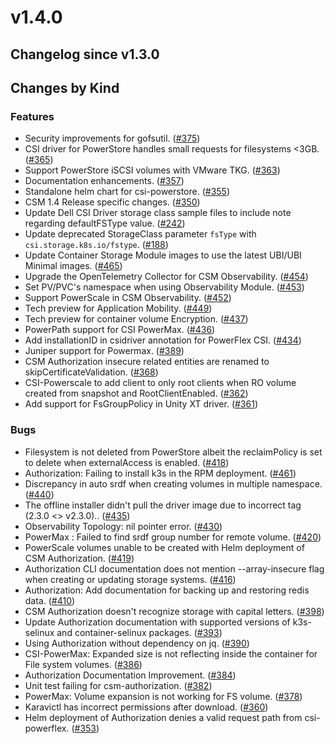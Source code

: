# v1.4.0 

## Changelog since v1.3.0 

## Changes by Kind 

### Features 

- Security improvements for gofsutil. ([#375](https://github.com/dell/csm/issues/375))
- CSI driver for PowerStore handles small requests for filesystems <3GB. ([#365](https://github.com/dell/csm/issues/365))
- Support PowerStore iSCSI volumes with VMware TKG. ([#363](https://github.com/dell/csm/issues/363))
- Documentation enhancements. ([#357](https://github.com/dell/csm/issues/357))
- Standalone helm chart for csi-powerstore. ([#355](https://github.com/dell/csm/issues/355))
- CSM 1.4 Release specific changes. ([#350](https://github.com/dell/csm/issues/350))
- Update Dell CSI Driver storage class sample files to include note regarding defaultFSType value. ([#242](https://github.com/dell/csm/issues/242))
- Update deprecated StorageClass parameter `fsType` with `csi.storage.k8s.io/fstype`. ([#188](https://github.com/dell/csm/issues/188))
- Update Container Storage Module images to use the latest UBI/UBI Minimal images. ([#465](https://github.com/dell/csm/issues/465))
- Upgrade the OpenTelemetry Collector for CSM Observability. ([#454](https://github.com/dell/csm/issues/454))
- Set PV/PVC's namespace when using Observability Module. ([#453](https://github.com/dell/csm/issues/453))
- Support PowerScale in CSM Observability. ([#452](https://github.com/dell/csm/issues/452))
- Tech preview for Application Mobility. ([#449](https://github.com/dell/csm/issues/449))
- Tech preview for container volume Encryption. ([#437](https://github.com/dell/csm/issues/437))
- PowerPath support for CSI PowerMax. ([#436](https://github.com/dell/csm/issues/436))
- Add installationID in csidriver annotation for PowerFlex CSI. ([#434](https://github.com/dell/csm/issues/434))
- Juniper support for Powermax. ([#389](https://github.com/dell/csm/issues/389))
- CSM Authorization insecure related entities are renamed to skipCertificateValidation. ([#368](https://github.com/dell/csm/issues/368))
- CSI-Powerscale to add client to only root clients when RO volume created from snapshot and RootClientEnabled. ([#362](https://github.com/dell/csm/issues/362))
- Add support for FsGroupPolicy in Unity XT driver. ([#361](https://github.com/dell/csm/issues/361))

### Bugs 

- Filesystem is not deleted from PowerStore albeit the reclaimPolicy is set to delete when externalAccess is enabled. ([#418](https://github.com/dell/csm/issues/418))
- Authorization: Failing to install k3s in the RPM deployment. ([#461](https://github.com/dell/csm/issues/461))
- Discrepancy  in auto srdf when creating volumes in multiple namespace. ([#440](https://github.com/dell/csm/issues/440))
- The offline installer didn't pull the driver image due to incorrect tag (2.3.0 <> v2.3.0).. ([#435](https://github.com/dell/csm/issues/435))
- Observability Topology: nil pointer error. ([#430](https://github.com/dell/csm/issues/430))
- PowerMax : Failed to find srdf group number for remote volume. ([#420](https://github.com/dell/csm/issues/420))
- PowerScale volumes unable to be created with Helm deployment of CSM Authorization. ([#419](https://github.com/dell/csm/issues/419))
- Authorization CLI documentation does not mention --array-insecure flag when creating or updating storage systems. ([#416](https://github.com/dell/csm/issues/416))
- Authorization: Add documentation for backing up and restoring redis data. ([#410](https://github.com/dell/csm/issues/410))
- CSM Authorization doesn't recognize storage with capital letters. ([#398](https://github.com/dell/csm/issues/398))
- Update Authorization documentation with supported versions of k3s-selinux and container-selinux packages. ([#393](https://github.com/dell/csm/issues/393))
- Using Authorization without dependency on jq. ([#390](https://github.com/dell/csm/issues/390))
- CSI-PowerMax: Expanded size is not reflecting inside the container for File system volumes. ([#386](https://github.com/dell/csm/issues/386))
- Authorization Documentation Improvement. ([#384](https://github.com/dell/csm/issues/384))
- Unit test failing for csm-authorization. ([#382](https://github.com/dell/csm/issues/382))
- PowerMax: Volume expansion is not working for FS volume. ([#378](https://github.com/dell/csm/issues/378))
- Karavictl has incorrect permissions after download. ([#360](https://github.com/dell/csm/issues/360))
- Helm deployment of Authorization denies a valid request path from csi-powerflex. ([#353](https://github.com/dell/csm/issues/353))
